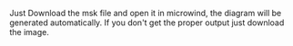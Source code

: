 Just Download the msk file and open it in microwind, the diagram will be generated automatically. If you don't get the proper output just download the image.
